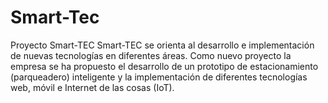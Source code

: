 # Smart-Tec
Proyecto Smart-TEC
Smart-TEC se orienta al desarrollo e implementación de nuevas tecnologías en diferentes áreas.  Como nuevo proyecto la empresa se ha propuesto el desarrollo de un prototipo de estacionamiento (parqueadero) inteligente  y la implementación de diferentes tecnologías web, móvil e Internet de las cosas (IoT).
